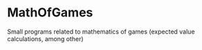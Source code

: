 # MathOfGames
Small programs related to mathematics of games (expected value calculations, among other)